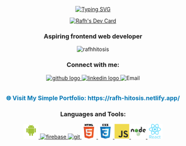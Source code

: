<p align="center">
  <a href="https://git.io/typing-svg">
    <img src="https://readme-typing-svg.demolab.com?font=Fira+Code&pause=1000&width=200&lines=Rafh+Hitosis+%3C%2F%3E" alt="Typing SVG"/>
  </a>
</p>

<p align="center">
 <a href="https://app.daily.dev/tokwa_24">
   <img src="https://api.daily.dev/devcards/v2/Ficn8IHeAQauhKloktA8U.png?type=default&r=kf6" width="356" alt="Rafh's Dev Card"/>
 </a>
</p>

<h3 align="center">Aspiring frontend web developer</h3>

<p align="center"> 
  <img src="https://komarev.com/ghpvc/?username=rafhhitosis&label=Profile%20views&color=0e75b6&style=flat" alt="rafhhitosis" /> 
</p>

<h3 align="center">Connect with me:</h3>

<div align="center">
  <a href="https://github.com/RafhHitosis" target="_blank">
    <img src="https://img.shields.io/static/v1?message=GitHub&logo=github&label=&color=181717&logoColor=white&labelColor=&style=for-the-badge" height="35" alt="github logo" />
  </a>
  <a href="https://www.linkedin.com/in/rafhhitosis" target="_blank">
    <img src="https://img.shields.io/static/v1?message=LinkedIn&logo=linkedin&label=&color=0077B5&logoColor=white&labelColor=&style=for-the-badge" height="35" alt="linkedin logo" />
  </a>
  <a href="mailto:rafhhitosis@gmail.com">
  <img src="https://img.shields.io/badge/Email-D14836?style=for-the-badge&logo=gmail&logoColor=white" 
       alt="Email" height="35" style="border:none; display:inline-block;">
  </a>
  <br><br>
  <a href="https://rafh-hitosis.netlify.app/" target="_blank" style="text-decoration: none; color: #0077B5; font-weight: bold; font-size: 16px;">
    🌐 Visit My Simple Portfolio: https://rafh-hitosis.netlify.app/
  </a>
</div>

<h3 align="center">Languages and Tools:</h3>
<p align="center">
  <a href="https://developer.android.com" target="_blank" rel="noreferrer">
    <img src="https://raw.githubusercontent.com/devicons/devicon/master/icons/android/android-original-wordmark.svg" alt="android" width="40" height="40"/>
  </a>
  <a href="https://firebase.google.com/" target="_blank" rel="noreferrer">
    <img src="https://www.vectorlogo.zone/logos/firebase/firebase-icon.svg" alt="firebase" width="40" height="40"/>
  </a>
  <a href="https://git-scm.com/" target="_blank" rel="noreferrer">
    <img src="https://www.vectorlogo.zone/logos/git-scm/git-scm-icon.svg" alt="git" width="40" height="40"/>
  </a>
  <a href="https://www.w3.org/html/" target="_blank" rel="noreferrer">
    <img src="https://raw.githubusercontent.com/devicons/devicon/master/icons/html5/html5-original-wordmark.svg" alt="html5" width="40" height="40"/>
  </a>
    <a href="https://www.w3schools.com/css/" target="_blank" rel="noreferrer">
    <img src="https://raw.githubusercontent.com/devicons/devicon/master/icons/css3/css3-original-wordmark.svg" alt="css3" width="40" height="40"/>
  </a>
  <a href="https://developer.mozilla.org/en-US/docs/Web/JavaScript" target="_blank" rel="noreferrer">
    <img src="https://raw.githubusercontent.com/devicons/devicon/master/icons/javascript/javascript-original.svg" alt="javascript" width="40" height="40"/>
  </a>
  <a href="https://nodejs.org" target="_blank" rel="noreferrer">
    <img src="https://raw.githubusercontent.com/devicons/devicon/master/icons/nodejs/nodejs-original-wordmark.svg" alt="nodejs" width="40" height="40"/>
  </a>
  <a href="https://reactjs.org/" target="_blank" rel="noreferrer">
    <img src="https://raw.githubusercontent.com/devicons/devicon/master/icons/react/react-original-wordmark.svg" alt="react" width="40" height="40"/>
  </a>
</p>
